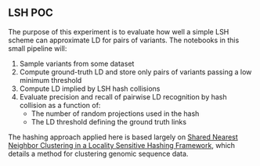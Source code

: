 ## LSH POC

The purpose of this experiment is to evaluate how well a simple LSH scheme can approximate LD for pairs of variants.  The notebooks in this small pipeline will:

1. Sample variants from some dataset
2. Compute ground-truth LD and store only pairs of variants passing a low minimum threshold
3. Compute LD implied by LSH hash collisions
4. Evaluate precision and recall of pairwise LD recognition by hash collision as a function of:
    - The number of random projections used in the hash
    - The LD threshold defining the ground truth links

The hashing approach applied here is based largely on [Shared Nearest Neighbor Clustering in a Locality Sensitive Hashing Framework](https://www.ncbi.nlm.nih.gov/pubmed/28953425), which details a method for clustering genomic sequence data.